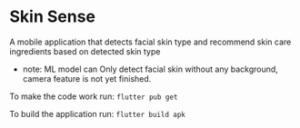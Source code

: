 # Skin Sense

A mobile application that detects facial skin type and recommend skin care ingredients based on detected skin type

 - note:  ML model can Only detect facial skin without any background, camera feature is not yet finished.

To make the code work run:
```flutter pub get```

To build the application run:
```flutter build apk```
